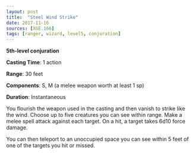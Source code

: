 ```yaml
---
layout: post
title:  "Steel Wind Strike"
date: 2017-11-16
sources: [XGE.166]
tags: [ranger, wizard, level5, conjuration]
---
```


**5th-level conjuration**

**Casting Time**: 1 action

**Range**: 30 feet

**Components**: S, M (a melee weapon worth at least 1 sp)

**Duration**: Instantaneous

You flourish the weapon used in the casting and then vanish to strike like the wind. Choose up to five creatures you can see within range. Make a melee spell attack against each target. On a hit, a target takes 6d10 force damage.

You can then teleport to an unoccupied space you can see within 5 feet of one of the targets you hit or missed.
